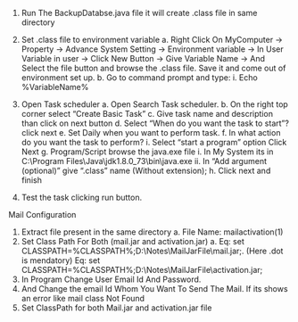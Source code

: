 1.	Run The BackupDatabse.java file it will create .class file in same directory
2.	Set .class file to environment variable 
a.	Right Click On MyComputer  -> Property -> Advance System Setting -> Environment variable -> In User Variable in user -> Click New Button -> Give Variable Name -> And Select the file button and browse the .class file. Save it and come out of environment set up.
b.	Go to command prompt and type:
i.	Echo %VariableName%

3.	Open Task scheduler
a.	Open Search Task scheduler.
b.	On the right top corner select “Create Basic Task” 
c.	Give task name and description than click on next button
d.	Select “When do you want the task to start”? click next
e.	Set Daily when you want to perform task.
f.	In what action do you want the task to perform? 
i.	Select “start a program” option Click Next
g.	Program/Script browse the java.exe file 
i.	In My System its in
C:\Program Files\Java\jdk1.8.0_73\bin\java.exe
ii.	In “Add argument (optional)” give “.class” name (Without extension);
h.	Click next and finish 
4.	Test the task clicking run button.

Mail Configuration
1.	Extract file present in the same directory 
a.	File Name: mailactivation(1)
2.	Set Class Path For Both (mail.jar and activation.jar)
a.	Eq:  set CLASSPATH=%CLASSPATH%;D:\Notes\MailJarFile\mail.jar;.
(Here .dot is mendatory)
Eq:  set CLASSPATH=%CLASSPATH%;D:\Notes\MailJarFile\activation.jar;
3.	In Program Change User Email Id And Password.
4.	And Change the email Id Whom You Want To Send The Mail.
If its shows an error like mail class Not Found
1.	Set ClassPath for both Mail.jar and activation.jar file
